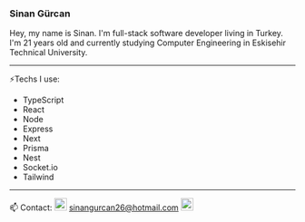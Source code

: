 <!--
**MasterFAE/MasterFAE** is a ✨ _special_ ✨ repository because its `README.md` (this file) appears on your GitHub profile.

Here are some ideas to get you started:

- 🔭 I’m currently working on ...
- 🌱 I’m currently learning ...
- 👯 I’m looking to collaborate on ...
- 🤔 I’m looking for help with ...
- 💬 Ask me about ...
- 📫 How to reach me: ...
- 😄 Pronouns: ...
- ⚡ Fun fact: ...
-->
### Sinan Gürcan
Hey, my name is Sinan. I'm full-stack software developer living in Turkey.
I'm 21 years old and currently studying Computer Engineering in Eskisehir Technical University.
  
  <hr />
  
⚡Techs I use:
  * TypeScript
  * React
  * Node
  * Express
  * Next
  * Prisma
  * Nest
  * Socket.io
  * Tailwind
  
  <hr />

📫 Contact:
<img src="https://unpkg.com/simple-icons@7.15.0/icons/gmail.svg" height="22" alt="mail"> sinangurcan26@hotmail.com
[<img src="https://unpkg.com/simple-icons@7.15.0/icons/linkedin.svg" alt='linkedin' height='22'>](https://www.linkedin.com/in/sinan-gurcan/)  
 

